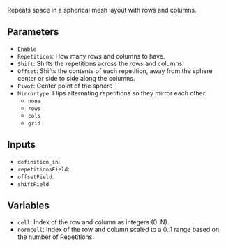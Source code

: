 Repeats space in a spherical mesh layout with rows and columns.

## Parameters

* `Enable`
* `Repetitions`: How many rows and columns to have.
* `Shift`: Shifts the repetitions across the rows and columns.
* `Offset`: Shifts the contents of each repetition, away from the sphere center or side to side along the columns.
* `Pivot`: Center point of the sphere
* `Mirrortype`: Flips alternating repetitions so they mirror each other.
  * `none`
  * `rows`
  * `cols`
  * `grid`

## Inputs

* `definition_in`: 
* `repetitionsField`: 
* `offsetField`: 
* `shiftField`: 

## Variables

* `cell`: Index of the row and column as integers (0..N).
* `normcell`: Index of the row and column scaled to a 0..1 range based on the number of Repetitions.